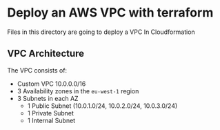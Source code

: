 # Deploy an AWS VPC with terraform

Files in this directory are going to deploy a VPC In Cloudformation

## VPC Architecture

The VPC consists of:
-  Custom VPC 10.0.0.0/16
- 3 Availability zones in the `eu-west-1` region
- 3 Subnets in each AZ
    - 1 Public Subnet (10.0.1.0/24, 10.0.2.0/24, 10.0.3.0/24)
    - 1 Private Subnet
    - 1 Internal Subnet
